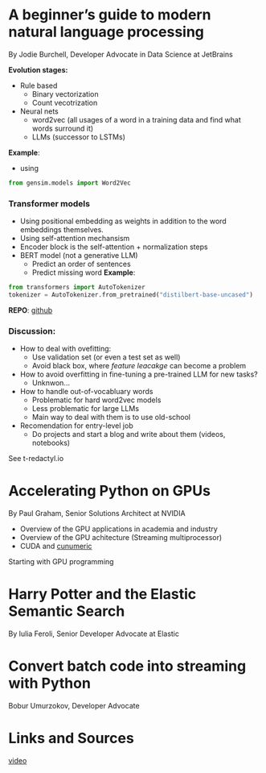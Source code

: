 # A beginner’s guide to modern natural language processing  
By Jodie Burchell, Developer Advocate in Data Science at JetBrains

__Evolution stages:__
- Rule based
    - Binary vectorization
    - Count vecotrization
- Neural nets
    - word2vec (all usages of a word in a training data and find what words surround it)
    - LLMs (successor to LSTMs)

__Example__:
- using 
```python
from gensim.models import Word2Vec
```

### Transformer models
- Using positional embedding as weights in addition to the word embeddings themselves. 
- Using self-attention mechansism
- Encoder block is the self-attention + normalization steps
- BERT model (not a generative LLM)
    - Predict an order of sentences 
    - Predict missing word
__Example__:
```python
from transformers import AutoTokenizer
tokenizer = AutoTokenizer.from_pretrained("distilbert-base-uncased")
```
__REPO__: [github](https://github.com/t-redactyl/text-to-vectors)

### Discussion:
- How to deal with ovefitting: 
    - Use validation set (or even a test set as well)
    - Avoid black box, where _feature leacakge_ can become a problem 
- How to avoid overfitting in fine-tuning a pre-trained LLM for new tasks?
    - Unknwon...
- How to handle out-of-vocabluary words
    - Problematic for hard word2vec models
    - Less problematic for large LLMs
    - Main way to deal with them is to use old-school
- Recomendation for entry-level job
    - Do projects and start a blog and write about them (videos, notebooks)

See t-redactyl.io

# Accelerating Python on GPUs
By Paul Graham, Senior Solutions Architect at NVIDIA

- Overview of the GPU applications in academia and industry
- Overview of the GPU achitecture (Streaming multiprocessor)
- CUDA and [cunumeric](https://developer.nvidia.com/cunumeric)

Starting with GPU programming


# Harry Potter and the Elastic Semantic Search
By Iulia Feroli, Senior Developer Advocate at Elastic



# Convert batch code into streaming with Python
Bobur Umurzokov, Developer Advocate


# Links and Sources

[video](https://www.youtube.com/watch?v=WYmyZBg2VFI)